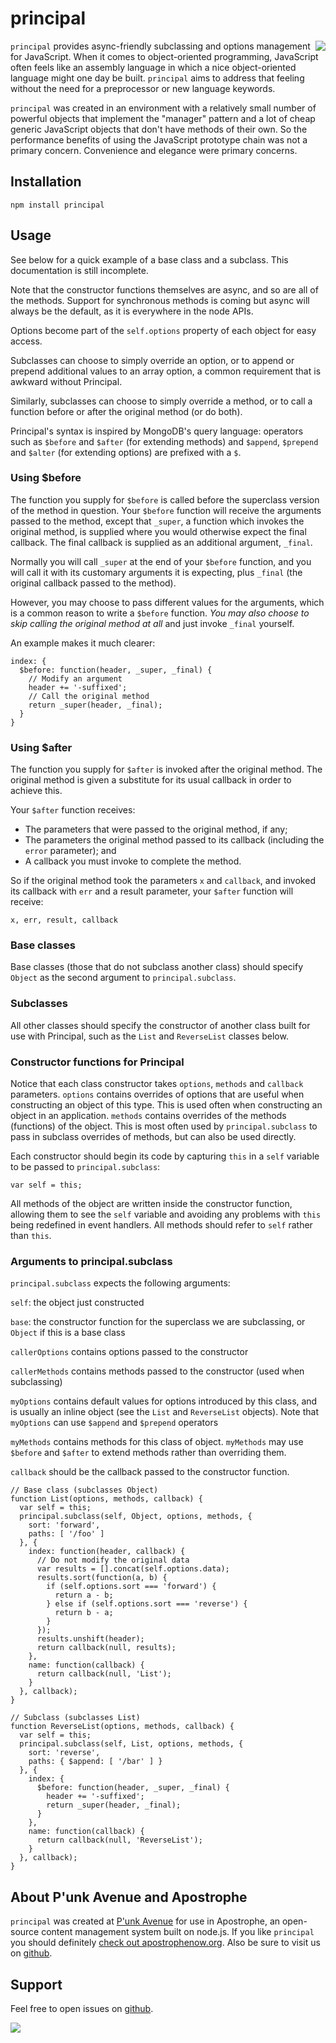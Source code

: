 # principal

<a href="http://apostrophenow.org/"><img src="https://raw.github.com/punkave/principal/master/logos/logo-box-madefor.png" align="right" /></a>

`principal` provides async-friendly subclassing and options management for JavaScript. When it comes to object-oriented programming, JavaScript often feels like an assembly language in which a nice object-oriented language might one day be built. `principal` aims to address that feeling without the need for a preprocessor or new language keywords.

`principal` was created in an environment with a relatively small number of powerful objects that implement the "manager" pattern and a lot of cheap generic JavaScript objects that don't have methods of their own. So the performance benefits of using the JavaScript prototype chain was not a primary concern. Convenience and elegance were primary concerns.

## Installation

    npm install principal

## Usage

See below for a quick example of a base class and a subclass. This documentation is still incomplete.

Note that the constructor functions themselves are async, and so are all of the methods. Support for synchronous methods is coming but async will always be the default, as it is everywhere in the node APIs.

Options become part of the `self.options` property of each object for easy access.

Subclasses can choose to simply override an option, or to append or prepend additional values to an array option, a common requirement that is awkward without Principal.

Similarly, subclasses can choose to simply override a method, or to call a function before or after the original method (or do both).

Principal's syntax is inspired by MongoDB's query language: operators such as `$before` and `$after` (for extending methods) and `$append`, `$prepend` and `$alter` (for extending options) are prefixed with a `$`.

### Using $before

The function you supply for `$before` is called before the superclass version of the method in question. Your `$before` function will receive the arguments passed to the method, except that `_super`, a function which invokes the original method, is supplied where you would otherwise expect the final callback. The final callback is supplied as an additional argument, `_final`.

Normally you will call `_super` at the end of your `$before` function, and you will call it with its customary arguments it is expecting, plus `_final` (the original callback passed to the method).

However, you may choose to pass different values for the arguments, which is a common reason to write a `$before` function. *You may also choose to skip calling the original method at all* and just invoke `_final` yourself.

An example makes it much clearer:

    index: {
      $before: function(header, _super, _final) {
        // Modify an argument
        header += '-suffixed';
        // Call the original method
        return _super(header, _final);
      }
    }

### Using $after

The function you supply for `$after` is invoked after the original method. The original method is given a substitute for its usual callback in order to achieve this.

Your `$after` function receives:

* The parameters that were passed to the original method, if any;
* The parameters the original method passed to its callback (including the `error` parameter); and
* A callback you must invoke to complete the method.

So if the original method took the parameters `x` and `callback`, and invoked its callback with `err` and a result parameter, your `$after` function will receive:

    x, err, result, callback

### Base classes

Base classes (those that do not subclass another class) should specify `Object` as the second argument to `principal.subclass`.

### Subclasses

All other classes should specify the constructor of another class built for use with Principal, such as the `List` and `ReverseList` classes below.

### Constructor functions for Principal

Notice that each class constructor takes `options`, `methods` and `callback` parameters. `options` contains overrides of options that are useful when constructing an object of this type. This is used often when constructing an object in an application. `methods` contains overrides of the methods (functions) of the object. This is most often used by `principal.subclass` to pass in subclass overrides of methods, but can also be used directly.

Each constructor should begin its code by capturing `this` in a `self` variable to be passed to `principal.subclass`:

    var self = this;

All methods of the object are written inside the constructor function, allowing them to see the `self` variable and avoiding any problems with `this` being redefined in event handlers. All methods should refer to `self` rather than `this`.

### Arguments to principal.subclass

`principal.subclass` expects the following arguments:

`self`: the object just constructed

`base`: the constructor function for the superclass we are subclassing, or `Object` if this is a base class

`callerOptions` contains options passed to the constructor

`callerMethods` contains methods passed to the constructor (used when subclassing)

`myOptions` contains default values for options introduced by this class, and is usually an inline object (see the `List` and `ReverseList` objects). Note that `myOptions` can use `$append` and `$prepend` operators

`myMethods` contains methods for this class of object. `myMethods` may use `$before` and `$after` to extend methods rather than overriding them.

`callback` should be the callback passed to the constructor function.

    // Base class (subclasses Object)
    function List(options, methods, callback) {
      var self = this;
      principal.subclass(self, Object, options, methods, {
        sort: 'forward',
        paths: [ '/foo' ]
      }, {
        index: function(header, callback) {
          // Do not modify the original data
          var results = [].concat(self.options.data);
          results.sort(function(a, b) {
            if (self.options.sort === 'forward') {
              return a - b;
            } else if (self.options.sort === 'reverse') {
              return b - a;
            }
          });
          results.unshift(header);
          return callback(null, results);
        },
        name: function(callback) {
          return callback(null, 'List');
        }
      }, callback);
    }

    // Subclass (subclasses List)
    function ReverseList(options, methods, callback) {
      var self = this;
      principal.subclass(self, List, options, methods, {
        sort: 'reverse',
        paths: { $append: [ '/bar' ] }
      }, {
        index: {
          $before: function(header, _super, _final) {
            header += '-suffixed';
            return _super(header, _final);
          }
        },
        name: function(callback) {
          return callback(null, 'ReverseList');
        }
      }, callback);
    }

## About P'unk Avenue and Apostrophe

`principal` was created at [P'unk Avenue](http://punkave.com) for use in Apostrophe, an open-source content management system built on node.js. If you like `principal` you should definitely [check out apostrophenow.org](http://apostrophenow.org). Also be sure to visit us on [github](http://github.com/punkave).

## Support

Feel free to open issues on [github](http://github.com/punkave/principal).

<a href="http://punkave.com/"><img src="https://raw.github.com/punkave/principal/master/logos/logo-box-builtby.png" /></a>


